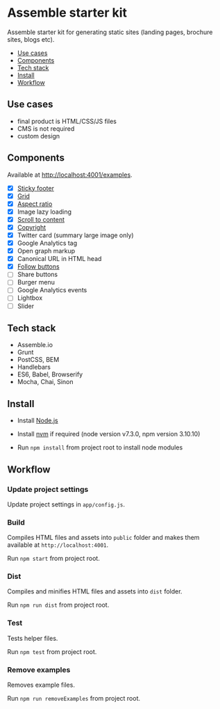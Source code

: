 Assemble starter kit
====================

Assemble starter kit for generating static sites (landing pages, brochure sites, blogs etc).

- [Use cases](#use-cases)
- [Components](#components)
- [Tech stack](#tech-stack)
- [Install](#install)
- [Workflow](#workflow)

## Use cases

- final product is HTML/CSS/JS files
- CMS is not required
- custom design

## Components

Available at [http://localhost:4001/examples](http://localhost:4001/examples).

- [x] [Sticky footer](http://localhost:4001/examples/sticky-footer)
- [x] [Grid](http://localhost:4001/examples/grid)
- [x] [Aspect ratio](http://codepen.io/oksana-khristenko/pen/egmpBw)
- [x] Image lazy loading
- [x] [Scroll to content](http://localhost:4001/examples/scroll)
- [x] [Copyright](http://localhost:4001/examples/copyright)
- [x] Twitter card (summary large image only)
- [x] Google Analytics tag
- [x] Open graph markup
- [x] Canonical URL in HTML head
- [x] [Follow buttons](http://localhost:4001/examples/follow)
- [ ] Share buttons
- [ ] Burger menu
- [ ] Google Analytics events
- [ ] Lightbox
- [ ] Slider

## Tech stack

- Assemble.io
- Grunt
- PostCSS, BEM
- Handlebars
- ES6, Babel, Browserify
- Mocha, Chai, Sinon

## Install

- Install [Node.js](https://nodejs.org/)

- Install [nvm](https://github.com/creationix/nvm) if required (node version v7.3.0, npm version 3.10.10)

- Run `npm install` from project root to install node modules

## Workflow

### Update project settings

Update project settings in `app/config.js`.

### Build

Compiles HTML files and assets into `public` folder and makes them available at `http://localhost:4001`.

Run `npm start` from project root.

### Dist

Compiles and minifies HTML files and assets into `dist` folder.

Run `npm run dist` from project root.

### Test

Tests helper files.

Run `npm test` from project root.

### Remove examples

Removes example files.

Run `npm run removeExamples` from project root.
